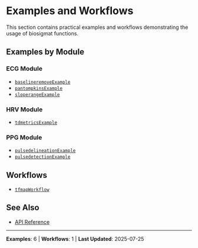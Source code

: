 # Examples and Workflows

This section contains practical examples and workflows demonstrating the usage of biosigmat functions.

## Examples by Module

### ECG Module

- [`baselineremoveExample`](baselineremoveExample.md)
- [`pantompkinsExample`](pantompkinsExample.md)
- [`sloperangeExample`](sloperangeExample.md)

### HRV Module

- [`tdmetricsExample`](tdmetricsExample.md)

### PPG Module

- [`pulsedelineationExample`](pulsedelineationExample.md)
- [`pulsedetectionExample`](pulsedetectionExample.md)

## Workflows

- [`tfmapWorkflow`](tfmapWorkflow.md)

## See Also

- [API Reference](../api/README.md)

---

**Examples**: 6 | **Workflows**: 1 | **Last Updated**: 2025-07-25
